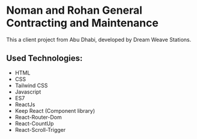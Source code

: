 # Noman and Rohan General Contracting and Maintenance

This a client project from Abu Dhabi, developed by Dream Weave Stations.

## Used Technologies:
* HTML
* CSS
* Tailwind CSS
* Javascript
* ES7
* ReactJs
* Keep React (Component library)
* React-Router-Dom 
* React-CountUp
* React-Scroll-Trigger

